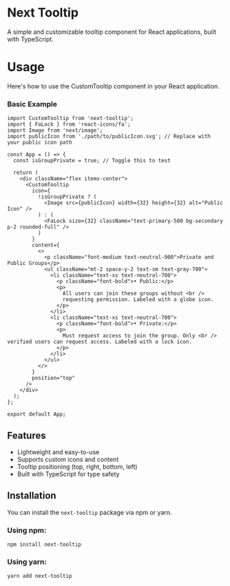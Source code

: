 # Next Tooltip

A simple and customizable tooltip component for React applications, built with TypeScript.

# Usage

Here's how to use the CustomTooltip component in your React application.

### Basic Example

```import React from 'react';
import CustomTooltip from 'next-tooltip';
import { FaLock } from 'react-icons/fa';
import Image from 'next/image';
import publicIcon from './path/to/publicIcon.svg'; // Replace with your public icon path

const App = () => {
  const isGroupPrivate = true; // Toggle this to test

  return (
    <div className="flex items-center">
      <CustomTooltip
        icon={
          !isGroupPrivate ? (
            <Image src={publicIcon} width={32} height={32} alt="Public Icon" />
          ) : (
            <FaLock size={32} className="text-primary-500 bg-secondary p-2 rounded-full" />
          )
        }
        content={
          <>
            <p className="font-medium text-neutral-900">Private and Public Groups</p>
            <ul className="mt-2 space-y-2 text-sm text-gray-700">
              <li className="text-xs text-neutral-700">
                <p className="font-bold">• Public:</p>
                <p>
                  All users can join these groups without <br />
                  requesting permission. Labeled with a globe icon.
                </p>
              </li>
              <li className="text-xs text-neutral-700">
                <p className="font-bold">• Private:</p>
                <p>
                  Must request access to join the group. Only <br /> verified users can request access. Labeled with a lock icon.
                </p>
              </li>
            </ul>
          </>
        }
        position="top"
      />
    </div>
  );
};

export default App;
```

## Features

- Lightweight and easy-to-use
- Supports custom icons and content
- Tooltip positioning (top, right, bottom, left)
- Built with TypeScript for type safety

## Installation

You can install the `next-tooltip` package via npm or yarn.

### Using npm:

`npm install next-tooltip`

### Using yarn:

`yarn add next-tooltip`
